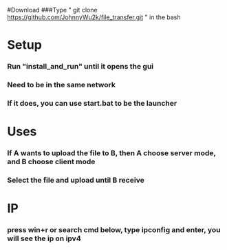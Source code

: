 #Download
###Type " git clone https://github.com/JohnnyWu2k/file_transfer.git " in the bash
# Setup
### Run "install_and_run" until it opens the gui
### Need to be in the same network
### If it does, you can use start.bat to be the launcher
# Uses
### If A wants to upload the file to B, then A choose server mode, and B choose client mode
### Select the file and upload until B receive
# IP
### press win+r or search cmd below, type ipconfig and enter, you will see the ip on ipv4
